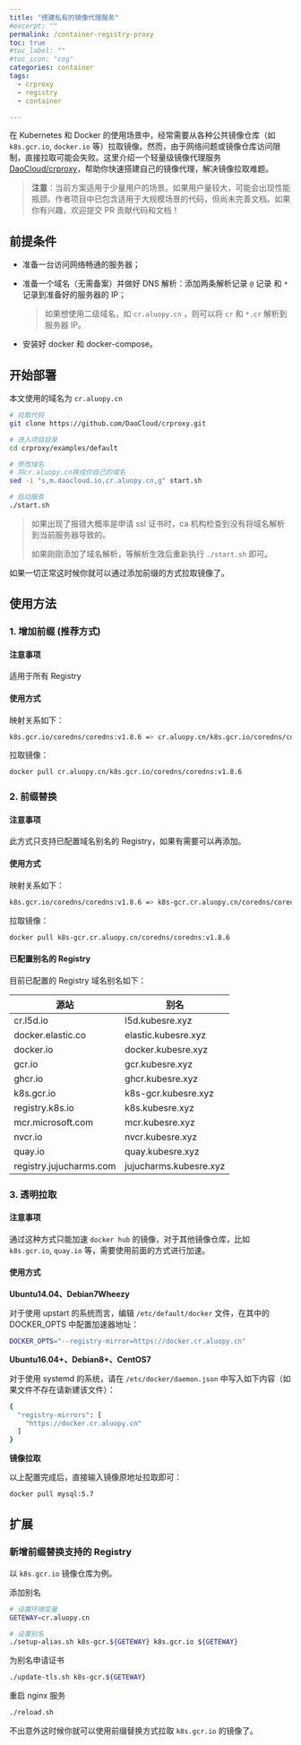 ```yaml
---
title: "搭建私有的镜像代理服务"
#excerpt: ""
permalink: /container-registry-proxy
toc: true
#toc_label: ""
#toc_icon: "cog"
categories: container
tags:
  - crproxy
  - registry
  - container

---
```


在 Kubernetes 和 Docker 的使用场景中，经常需要从各种公共镜像仓库（如 `k8s.gcr.io`, `docker.io` 等）拉取镜像。然而，由于网络问题或镜像仓库访问限制，直接拉取可能会失败。这里介绍一个轻量级镜像代理服务 [DaoCloud/crproxy](https://github.com/DaoCloud/crproxy)，帮助你快速搭建自己的镜像代理，解决镜像拉取难题。

> **注意**：当前方案适用于少量用户的场景。如果用户量较大，可能会出现性能瓶颈。作者项目中已包含适用于大规模场景的代码，但尚未完善文档。如果你有兴趣，欢迎提交 PR 贡献代码和文档！

## 前提条件

- 准备一台访问网络畅通的服务器；

- 准备一个域名（无需备案）并做好 DNS 解析：添加两条解析记录 `@` 记录 和 `*` 记录到准备好的服务器的 IP；

  > 如果想使用二级域名，如 `cr.aluopy.cn` ，则可以将 `cr` 和 `*.cr` 解析到服务器 IP。

- 安装好 docker 和 docker-compose。

## 开始部署

本文使用的域名为 `cr.aluopy.cn`

```bash
# 拉取代码
git clone https://github.com/DaoCloud/crproxy.git

# 进入项目目录
cd crproxy/examples/default

# 修改域名
# 将cr.aluopy.cn换成你自己的域名
sed -i "s,m.daocloud.io,cr.aluopy.cn,g" start.sh

# 启动服务
./start.sh
```

> 如果出现了报错大概率是申请 ssl 证书时，ca 机构检查到没有将域名解析到当前服务器导致的。
>
> 如果刚刚添加了域名解析，等解析生效后重新执行 `./start.sh` 即可。

如果一切正常这时候你就可以通过添加前缀的方式拉取镜像了。

## 使用方法

### 1. 增加前缀 (推荐方式)

#### 注意事项

适用于所有 Registry

#### 使用方式

映射关系如下：

```bash
k8s.gcr.io/coredns/coredns:v1.8.6 => cr.aluopy.cn/k8s.gcr.io/coredns/coredns:v1.8.6
```

拉取镜像：

```bash
docker pull cr.aluopy.cn/k8s.gcr.io/coredns/coredns:v1.8.6
```

### 2. 前缀替换

#### 注意事项

此方式只支持已配置域名别名的 Registry，如果有需要可以再添加。

#### 使用方式

映射关系如下：

```bash
k8s.gcr.io/coredns/coredns:v1.8.6 => k8s-gcr.cr.aluopy.cn/coredns/coredns:v1.8.6
```

拉取镜像：

```bash
docker pull k8s-gcr.cr.aluopy.cn/coredns/coredns:v1.8.6
```

#### 已配置别名的 Registry 

目前已配置的 Registry 域名别名如下：

| 源站                    | 别名                   |
| ----------------------- | ---------------------- |
| cr.l5d.io               | l5d.kubesre.xyz        |
| docker.elastic.co       | elastic.kubesre.xyz    |
| docker.io               | docker.kubesre.xyz     |
| gcr.io                  | gcr.kubesre.xyz        |
| ghcr.io                 | ghcr.kubesre.xyz       |
| k8s.gcr.io              | k8s-gcr.kubesre.xyz    |
| registry.k8s.io         | k8s.kubesre.xyz        |
| mcr.microsoft.com       | mcr.kubesre.xyz        |
| nvcr.io                 | nvcr.kubesre.xyz       |
| quay.io                 | quay.kubesre.xyz       |
| registry.jujucharms.com | jujucharms.kubesre.xyz |

### 3. 透明拉取

#### 注意事项

通过这种方式只能加速 `docker hub` 的镜像，对于其他镜像仓库，比如 `k8s.gcr.io`, `quay.io` 等，需要使用前面的方式进行加速。

#### 使用方式

**Ubuntu14.04、Debian7Wheezy**

对于使用 upstart 的系统而言，编辑 `/etc/default/docker` 文件，在其中的 DOCKER_OPTS 中配置加速器地址：

```bash
DOCKER_OPTS="--registry-mirror=https://docker.cr.aluopy.cn"
```

**Ubuntu16.04+、Debian8+、CentOS7**

对于使用 systemd 的系统，请在 `/etc/docker/daemon.json` 中写入如下内容（如果文件不存在请新建该文件）：

```bash
{
  "registry-mirrors": [
    "https://docker.cr.aluopy.cn"
  ]
}
```

**镜像拉取**

以上配置完成后，直接输入镜像原地址拉取即可：

```bash
docker pull mysql:5.7
```

## 扩展

### 新增前缀替换支持的 Registry

以 `k8s.gcr.io` 镜像仓库为例。

添加别名

```bash
# 设置环境变量
GETEWAY=cr.aluopy.cn

# 设置别名
./setup-alias.sh k8s-gcr.${GETEWAY} k8s.gcr.io ${GETEWAY}
```

为别名申请证书

```bash
./update-tls.sh k8s-gcr.${GETEWAY}
```

重启 nginx 服务

```bash
./reload.sh
```

不出意外这时候你就可以使用前缀替换方式拉取 `k8s.gcr.io`  的镜像了。
